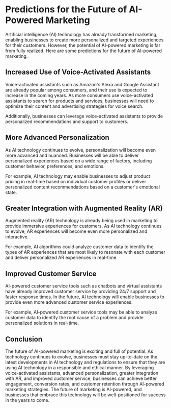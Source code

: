 Predictions for the Future of AI-Powered Marketing
======================================================================================

Artificial intelligence (AI) technology has already transformed marketing, enabling businesses to create more personalized and targeted experiences for their customers. However, the potential of AI-powered marketing is far from fully realized. Here are some predictions for the future of AI-powered marketing.

Increased Use of Voice-Activated Assistants
-------------------------------------------

Voice-activated assistants such as Amazon's Alexa and Google Assistant are already popular among consumers, and their use is expected to increase in the coming years. As more consumers use voice-activated assistants to search for products and services, businesses will need to optimize their content and advertising strategies for voice search.

Additionally, businesses can leverage voice-activated assistants to provide personalized recommendations and support to customers.

More Advanced Personalization
-----------------------------

As AI technology continues to evolve, personalization will become even more advanced and nuanced. Businesses will be able to deliver personalized experiences based on a wide range of factors, including customer behavior, preferences, and emotions.

For example, AI technology may enable businesses to adjust product pricing in real-time based on individual customer profiles or deliver personalized content recommendations based on a customer's emotional state.

Greater Integration with Augmented Reality (AR)
-----------------------------------------------

Augmented reality (AR) technology is already being used in marketing to provide immersive experiences for customers. As AI technology continues to evolve, AR experiences will become even more personalized and interactive.

For example, AI algorithms could analyze customer data to identify the types of AR experiences that are most likely to resonate with each customer and deliver personalized AR experiences in real-time.

Improved Customer Service
-------------------------

AI-powered customer service tools such as chatbots and virtual assistants have already improved customer service by providing 24/7 support and faster response times. In the future, AI technology will enable businesses to provide even more advanced customer service experiences.

For example, AI-powered customer service tools may be able to analyze customer data to identify the root cause of a problem and provide personalized solutions in real-time.

Conclusion
----------

The future of AI-powered marketing is exciting and full of potential. As technology continues to evolve, businesses must stay up-to-date on the latest developments in AI technology and regulations to ensure that they are using AI technology in a responsible and ethical manner. By leveraging voice-activated assistants, advanced personalization, greater integration with AR, and improved customer service, businesses can achieve better engagement, conversion rates, and customer retention through AI-powered marketing strategies. The future of marketing is AI-powered, and businesses that embrace this technology will be well-positioned for success in the years to come.
